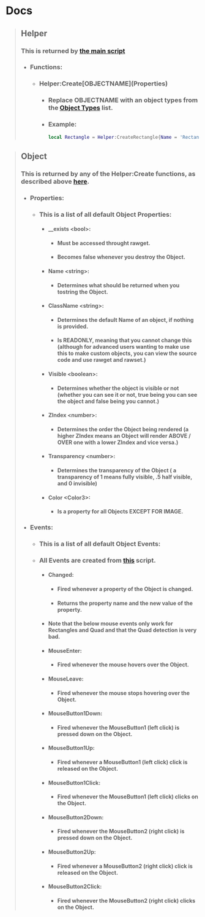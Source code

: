 # Docs


> ## Helper
> ### This is returned by [the main script](/script/latest)
> - ### Functions:
>     - ### Helper:Create\[OBJECTNAME](Properties)
>         - ### Replace OBJECTNAME with an object types from the [Object Types](Object%20Types.md) list.
>         - ### Example:
>             ```lua
>             local Rectangle = Helper:CreateRectangle{Name = 'Rectangle', Position = Vector2.new(960, 540)};
>             ```

> ## Object
> ### This is returned by any of the Helper:Create functions, as described above [here](#helpercreateobjectnameproperties).
> - ### Properties:
>   - ### This is a list of all default Object Properties:
>     - #### \_\_exists \<bool>:
>         - #### Must be accessed throught rawget.
>         - #### Becomes false whenever you destroy the Object.
>     - #### Name \<string>:
>         - #### Determines what should be returned when you tostring the Object.
>     - #### ClassName \<string>:
>         - #### Determines the default Name of an object, if nothing is provided.
>         - #### Is READONLY, meaning that you cannot change this (although for advanced users wanting to make use this to make custom objects, you can view the source code and use rawget and rawset.)
>     - #### Visible \<boolean>:
>         - #### Determines whether the object is visible or not (whether you can see it or not, true being you can see the object and false being you cannot.)
>     - #### ZIndex \<number>:
>         - #### Determines the order the Object being rendered (a higher ZIndex means an Object will render ABOVE / OVER one with a lower ZIndex and vice versa.)
>     - #### Transparency \<number>:
>         - #### Determines the transparency of the Object ( a transparency of 1 means fully visible, .5 half visible, and 0 invisible)
>     - #### Color \<Color3>:
>         - #### Is a property for all Objects EXCEPT FOR IMAGE.
>
> - ### Events:
>   - ### This is a list of all default Object Events:
>   - ### All Events are created from [this](https://github.com/TechHog8984/Event-Manager) script.
>     - #### Changed:
>       - #### Fired whenever a property of the Object is changed.
>       - #### Returns the property name and the new value of the property.
>     - #### Note that the below mouse events only work for Rectangles and Quad and that the Quad detection is very bad.
>     - #### MouseEnter:
>       - #### Fired whenever the mouse hovers over the Object.
>     - #### MouseLeave:
>       - #### Fired whenever the mouse stops hovering over the Object.
>     - #### MouseButton1Down:
>       - #### Fired whenever the MouseButton1 (left click) is pressed down on the Object.
>     - #### MouseButton1Up:
>       - #### Fired whenever a MouseButton1 (left click) click is released on the Object.
>     - #### MouseButton1Click:
>       - #### Fired whenever the MouseButton1 (left click) clicks on the Object.
>       
>     - #### MouseButton2Down:
>       - #### Fired whenever the MouseButton2 (right click) is pressed down on the Object.
>     - #### MouseButton2Up:
>       - #### Fired whenever a MouseButton2 (right click) click is released on the Object.
>     - #### MouseButton2Click:
>       - #### Fired whenever the MouseButton2 (right click) clicks on the Object.
